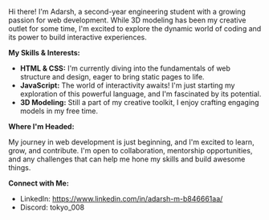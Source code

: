 
Hi there! I'm Adarsh, a second-year engineering student with a growing passion for web development. While 3D modeling has been my creative outlet for some time, I'm excited to explore the dynamic world of coding and its power to build interactive experiences.

**My Skills & Interests:**

* **HTML & CSS:** I'm currently diving into the fundamentals of web structure and design, eager to bring static pages to life.
* **JavaScript:** The world of interactivity awaits! I'm just starting my exploration of this powerful language, and I'm fascinated by its potential.
* **3D Modeling:** Still a part of my creative toolkit, I enjoy crafting engaging models in my free time.

**Where I'm Headed:**

My journey in web development is just beginning, and I'm excited to learn, grow, and contribute. I'm open to collaboration, mentorship opportunities, and any challenges that can help me hone my skills and build awesome things.

**Connect with Me:**

* LinkedIn: https://www.linkedin.com/in/adarsh-m-b846661aa/
* Discord: tokyo_008
